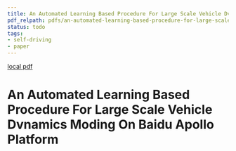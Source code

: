 ```yaml
---
title: An Automated Learning Based Procedure For Large Scale Vehicle Dvnamics Moding On Baidu Apollo Platform
pdf_relpath: pdfs/an-automated-learning-based-procedure-for-large-scale-vehicle-dvnamics-moding-on-baidu-apollo-platform.pdf
status: todo
tags:
- self-driving
- paper
---
```


[local pdf](../../../pdfs/an-automated-learning-based-procedure-for-large-scale-vehicle-dvnamics-moding-on-baidu-apollo-platform.pdf)

# An Automated Learning Based Procedure For Large Scale Vehicle Dvnamics Moding On Baidu Apollo Platform
